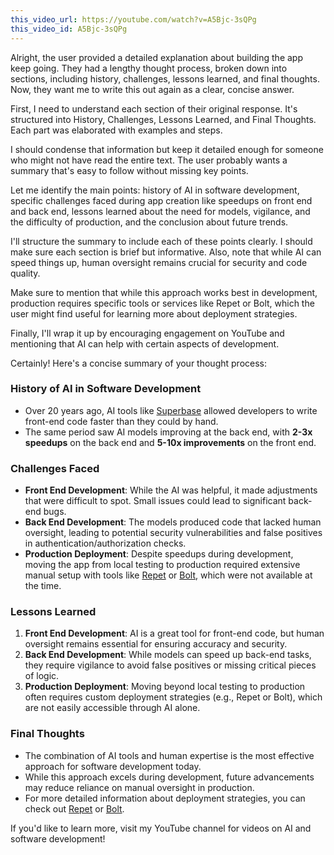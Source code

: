 ```yaml
---
this_video_url: https://youtube.com/watch?v=A5Bjc-3sQPg
this_video_id: A5Bjc-3sQPg
---
```

<think>
Alright, the user provided a detailed explanation about building the app keep going. They had a lengthy thought process, broken down into sections, including history, challenges, lessons learned, and final thoughts. Now, they want me to write this out again as a clear, concise answer.

First, I need to understand each section of their original response. It's structured into History, Challenges, Lessons Learned, and Final Thoughts. Each part was elaborated with examples and steps.

I should condense that information but keep it detailed enough for someone who might not have read the entire text. The user probably wants a summary that's easy to follow without missing key points.

Let me identify the main points: history of AI in software development, specific challenges faced during app creation like speedups on front end and back end, lessons learned about the need for models, vigilance, and the difficulty of production, and the conclusion about future trends.

I'll structure the summary to include each of these points clearly. I should make sure each section is brief but informative. Also, note that while AI can speed things up, human oversight remains crucial for security and code quality.

Make sure to mention that while this approach works best in development, production requires specific tools or services like Repet or Bolt, which the user might find useful for learning more about deployment strategies.

Finally, I'll wrap it up by encouraging engagement on YouTube and mentioning that AI can help with certain aspects of development.
</think>

Certainly! Here's a concise summary of your thought process:

### History of AI in Software Development
- Over 20 years ago, AI tools like [Superbase](https://www.superbase.com/) allowed developers to write front-end code faster than they could by hand.
- The same period saw AI models improving at the back end, with **2-3x speedups** on the back end and **5-10x improvements** on the front end.

### Challenges Faced
- **Front End Development**: While the AI was helpful, it made adjustments that were difficult to spot. Small issues could lead to significant back-end bugs.
- **Back End Development**: The models produced code that lacked human oversight, leading to potential security vulnerabilities and false positives in authentication/authorization checks.
- **Production Deployment**: Despite speedups during development, moving the app from local testing to production required extensive manual setup with tools like [Repet](https://repet.io/) or [Bolt](https://bolt.io/), which were not available at the time.

### Lessons Learned
1. **Front End Development**: AI is a great tool for front-end code, but human oversight remains essential for ensuring accuracy and security.
2. **Back End Development**: While models can speed up back-end tasks, they require vigilance to avoid false positives or missing critical pieces of logic.
3. **Production Deployment**: Moving beyond local testing to production often requires custom deployment strategies (e.g., Repet or Bolt), which are not easily accessible through AI alone.

### Final Thoughts
- The combination of AI tools and human expertise is the most effective approach for software development today.
- While this approach excels during development, future advancements may reduce reliance on manual oversight in production.
- For more detailed information about deployment strategies, you can check out [Repet](https://repet.io/) or [Bolt](https://bolt.io/).

If you'd like to learn more, visit my YouTube channel for videos on AI and software development!

